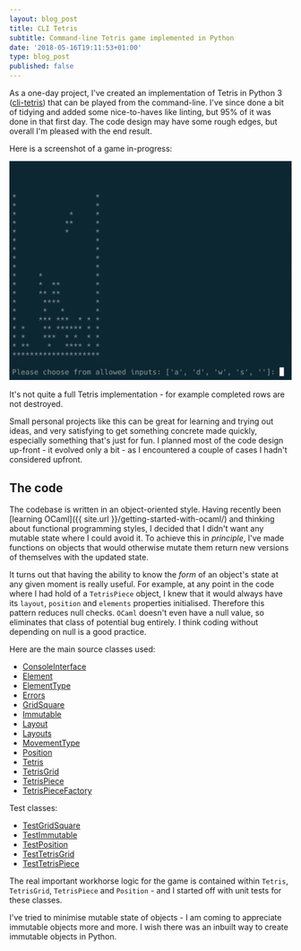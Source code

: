 ```yaml
---
layout: blog_post
title: CLI Tetris
subtitle: Command-line Tetris game implemented in Python
date: '2018-05-16T19:11:53+01:00'
type: blog_post
published: false
---
```

As a one-day project, I've created an implementation of Tetris in Python 3 ([cli-tetris](https://github.com/robinrob/cli-tetris/tree/master)) that can be played from the command-line. I've since done a bit of tidying and added some nice-to-haves like linting, but 95% of it was done in that first day. The code design may have some rough edges, but overall I'm pleased with the end result.

Here is a screenshot of a game in-progress:

<img src="/img/cli_tetris.png"></img>

It's not quite a full Tetris implementation - for example completed rows are not destroyed.

Small personal projects like this can be great for learning and trying out ideas, and very satisfying to get something concrete made quickly, especially something that's just for fun. I planned most of the code design up-front - it evolved only a bit - as I encountered a couple of cases I hadn't considered upfront.

## The code
The codebase is written in an object-oriented style. Having recently been [learning OCaml]({{ site.url }}/getting-started-with-ocaml/) and thinking about functional programming styles, I decided that I didn't want any mutable state where I could avoid it. To achieve this in *principle*, I've made functions on objects that would otherwise mutate them return new versions of themselves with the updated state.

It turns out that having the ability to know the *form* of an object's state at any given moment is really useful. For example, at any point in the code where I had hold of a `TetrisPiece` object, I knew that it would always have its `layout`, `position` and `elements` properties initialised. Therefore this pattern reduces null checks. `OCaml` doesn't even have a null value, so eliminates that class of potential bug entirely. I think coding without depending on null is a good practice.

Here are the main source classes used:
* [ConsoleInterface](https://github.com/robinrob/cli-tetris/blob/master/src/console_interface.py)
* [Element](https://github.com/robinrob/cli-tetris/blob/master/src/element.py)
* [ElementType](https://github.com/robinrob/cli-tetris/blob/master/src/element_type.py)
* [Errors](https://github.com/robinrob/cli-tetris/blob/master/src/errors.py)
* [GridSquare](https://github.com/robinrob/cli-tetris/blob/master/src/grid_square.py)
* [Immutable](https://github.com/robinrob/cli-tetris/blob/master/src/immutable.py)
* [Layout](https://github.com/robinrob/cli-tetris/blob/master/src/immutable.py)
* [Layouts](https://github.com/robinrob/cli-tetris/blob/master/src/immutable.py)
* [MovementType](https://github.com/robinrob/cli-tetris/blob/master/src/immutable.py)
* [Position](https://github.com/robinrob/cli-tetris/blob/master/src/immutable.py)
* [Tetris](https://github.com/robinrob/cli-tetris/blob/master/src/immutable.py)
* [TetrisGrid](https://github.com/robinrob/cli-tetris/blob/master/src/immutable.py)
* [TetrisPiece](https://github.com/robinrob/cli-tetris/blob/master/src/immutable.py)
* [TetrisPieceFactory](https://github.com/robinrob/cli-tetris/blob/master/src/immutable.py)

Test classes:
* [TestGridSquare](https://github.com/robinrob/cli-tetris/blob/master/tests/test_grid_square.py)
* [TestImmutable](https://github.com/robinrob/cli-tetris/blob/master/tests/test_grid_square.py)
* [TestPosition](https://github.com/robinrob/cli-tetris/blob/master/tests/test_grid_square.py)
* [TestTetrisGrid](https://github.com/robinrob/cli-tetris/blob/master/tests/test_grid_square.py)
* [TestTetrisPiece](https://github.com/robinrob/cli-tetris/blob/master/tests/test_grid_square.py)

The real important workhorse logic for the game is contained within `Tetris`, `TetrisGrid`, `TetrisPiece` and `Position` - and I started off with unit tests for these classes.

I've tried to minimise mutable state of objects - I am coming to appreciate immutable objects more and more. I wish there was an inbuilt way to create immutable objects in Python.
